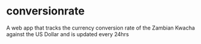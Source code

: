 # conversionrate
A web app that tracks the currency conversion rate of the Zambian Kwacha against the US Dollar and is updated every 24hrs
